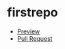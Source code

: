 # firstrepo
- [Preview](https://ogsevko.github.io/firstrepo/)
- [Pull Request](https://github.com/ogsevko/firstrepo/pull/1/files)